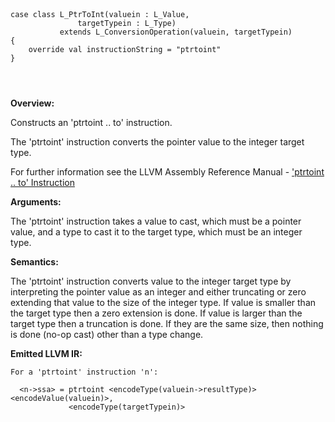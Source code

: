 
```



case class L_PtrToInt(valuein : L_Value, 
               targetTypein : L_Type) 
           extends L_ConversionOperation(valuein, targetTypein)
{
    override val instructionString = "ptrtoint"
}




```

**Overview:**

Constructs an 'ptrtoint .. to' instruction.

The 'ptrtoint' instruction converts the pointer value to the integer target type.

For further information see the LLVM Assembly Reference Manual - ['ptrtoint .. to' Instruction](http://llvm.org/docs/LangRef.html#i_ptrtoint)

**Arguments:**

The 'ptrtoint' instruction takes a value to cast, which must be a pointer value, and a type to cast it to the target type, which must be an integer type.

**Semantics:**

The 'ptrtoint' instruction converts value to the integer target type by interpreting the pointer value as an integer and either truncating or zero extending that value to the size of the integer type. If value is smaller than the target type then a zero extension is done. If value is larger than the target type then a truncation is done. If they are the same size, then nothing is done (no-op cast) other than a type change.

**Emitted LLVM IR:**
```
For a 'ptrtoint' instruction 'n':

  <n->ssa> = ptrtoint <encodeType(valuein->resultType)> <encodeValue(valuein)>, 
             <encodeType(targetTypein)>    
    
```